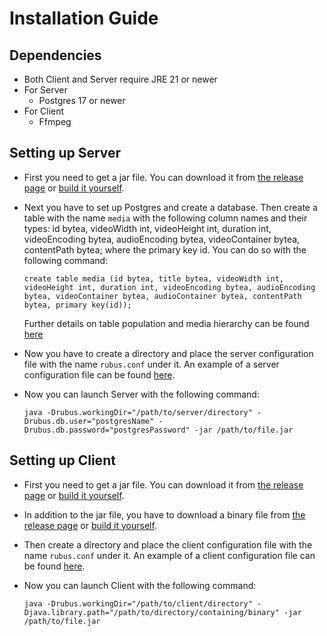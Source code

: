 # Installation Guide

## Dependencies
 
- Both Client and Server require JRE 21 or newer
- For Server
    - Postgres 17 or newer
- For Client
    - Ffmpeg

## Setting up Server

- First you need to get a jar file. You can download it from 
[the release page](https://github.com/796176/Rubus/releases) or 
[build it yourself](https://github.com/796176/Rubus/wiki/Building).

- Next you have to set up Postgres and create a database. Then create a table with
the name `media` with the following column names and their types: id bytea, 
videoWidth int, videoHeight int, duration int, videoEncoding bytea, audioEncoding bytea, 
videoContainer bytea, contentPath bytea; where the primary key id. You can do so with 
the following command:

    `create table media (id bytea, title bytea, videoWidth int, videoHeight int, duration int, videoEncoding bytea, audioEncoding bytea, videoContainer bytea, audioContainer bytea, contentPath bytea, primary key(id));`

    Further details on table population and media hierarchy can be found 
[here](https://github.com/796176/Rubus/wiki/Configuration)

- Now you have to create a directory and place the server configuration file with 
the name `rubus.conf` under it. An example of a server configuration file can be found
[here](https://github.com/796176/Rubus/blob/master/examples/configuration/server/rubus.conf).

- Now you can launch Server with the following command:

  `java -Drubus.workingDir="/path/to/server/directory" -Drubus.db.user="postgresName" -Drubus.db.password="postgresPassword" -jar /path/to/file.jar`


## Setting up Client

- First you need to get a jar file. You can download it from
  [the release page](https://github.com/796176/Rubus/releases) or
  [build it yourself](https://github.com/796176/Rubus/wiki/Building).

- In addition to the jar file, you have to download a binary file from
  [the release page](https://github.com/796176/Rubus/releases) or
  [build it yourself](https://github.com/796176/Rubus/wiki/Building).

- Then create a directory and place the client configuration file with the name 
`rubus.conf` under it. An example of a client configuration file can be found 
[here](https://github.com/796176/Rubus/blob/master/examples/configuration/client/rubus.conf).

- Now you can launch Client with the following command:

  `java -Drubus.workingDir="/path/to/client/directory" -Djava.library.path="/path/to/directory/containing/binary" -jar /path/to/file.jar`